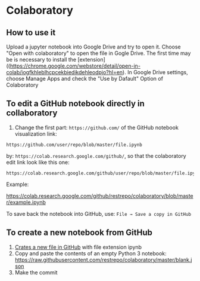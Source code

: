 # Colaboratory
## How to use it
Upload a jupyter notebook into Google Drive and try to open it. Choose "Open with colaboratory" to open the file in Gogle Drive. The first time may be is necessary to install the [extension]((https://chrome.google.com/webstore/detail/open-in-colab/iogfkhleblhcpcekbiedikdehleodpjo?hl=en). In Google Drive settings, choose Manage Apps and check the "Use by Dafault" Option of Colaboratory

## To edit a GitHub notebook directly in collaboratory
1. Change the first part: `https://github.com/` of the GitHub notebook visualization link: 
```
https://github.com/user/repo/blob/master/file.ipynb 
```
by: `https://colab.research.google.com/github/`, so that the colaboratory edit link look like this one:
```
https://colab.research.google.com/github/user/repo/blob/master/file.ipynb 
```
Example:

https://colab.research.google.com/github/restrepo/colaboratory/blob/master/example.ipynb 

To save back the notebook into GitHub, use: `File → Save a copy in GitHub`

## To create a new notebook from GitHub
1. [Crates a new file in GitHub](https://help.github.com/articles/creating-new-files/) with file extension ipynb
2. Copy and paste the contents of an empty Python 3 notebook: https://raw.githubusercontent.com/restrepo/colaboratory/master/blank.json
3. Make the commit

